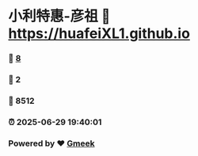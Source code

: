 # 小利特惠-彦祖 :link: https://huafeiXL1.github.io 
### :page_facing_up: [8](https://huafeiXL1.github.io/tag.html) 
### :speech_balloon: 2 
### :hibiscus: 8512 
### :alarm_clock: 2025-06-29 19:40:01 
### Powered by :heart: [Gmeek](https://github.com/Meekdai/Gmeek)
